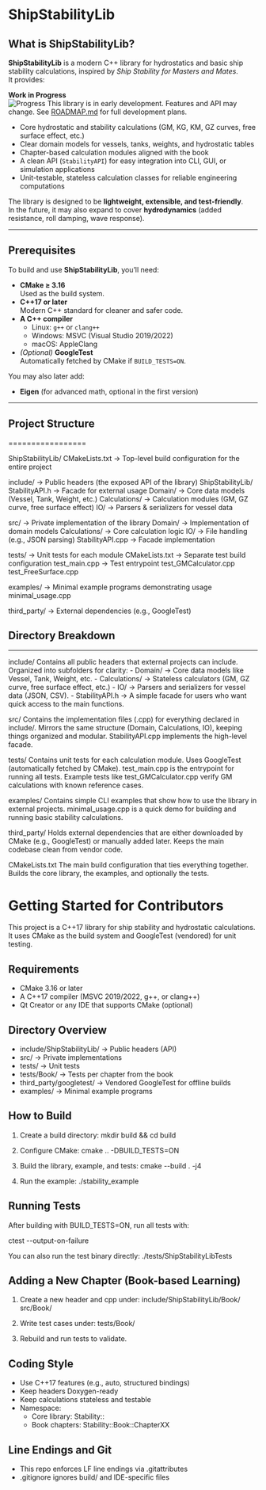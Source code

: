 # ShipStabilityLib

## What is ShipStabilityLib?

**ShipStabilityLib** is a modern C++ library for hydrostatics and basic ship stability calculations, inspired by *Ship Stability for Masters and Mates*.  
It provides:

**Work in Progress**  
![Progress](https://img.shields.io/badge/Progress-5%20-yellowgreen)
This library is in early development. Features and API may change.
See [ROADMAP.md](ROADMAP.md) for full development plans.

- Core hydrostatic and stability calculations (GM, KG, KM, GZ curves, free surface effect, etc.)
- Clear domain models for vessels, tanks, weights, and hydrostatic tables
- Chapter-based calculation modules aligned with the book
- A clean API (`StabilityAPI`) for easy integration into CLI, GUI, or simulation applications
- Unit-testable, stateless calculation classes for reliable engineering computations

The library is designed to be **lightweight, extensible, and test-friendly**.  
In the future, it may also expand to cover **hydrodynamics** (added resistance, roll damping, wave response).

---

## Prerequisites

To build and use **ShipStabilityLib**, you’ll need:

- **CMake ≥ 3.16**  
  Used as the build system.
- **C++17 or later**  
  Modern C++ standard for cleaner and safer code.
- **A C++ compiler**  
  - Linux: `g++` or `clang++`
  - Windows: MSVC (Visual Studio 2019/2022)
  - macOS: AppleClang
- *(Optional)* **GoogleTest**  
  Automatically fetched by CMake if `BUILD_TESTS=ON`.

You may also later add:
- **Eigen** (for advanced math, optional in the first version)

---

## Project Structure
=================

ShipStabilityLib/
  CMakeLists.txt         -> Top-level build configuration for the entire project

  include/               -> Public headers (the exposed API of the library)
    ShipStabilityLib/
      StabilityAPI.h     -> Facade for external usage
      Domain/            -> Core data models (Vessel, Tank, Weight, etc.)
      Calculations/      -> Calculation modules (GM, GZ curve, free surface effect)
      IO/                -> Parsers & serializers for vessel data

  src/                   -> Private implementation of the library
    Domain/              -> Implementation of domain models
    Calculations/        -> Core calculation logic
    IO/                  -> File handling (e.g., JSON parsing)
    StabilityAPI.cpp     -> Facade implementation

  tests/                 -> Unit tests for each module
    CMakeLists.txt       -> Separate test build configuration
    test_main.cpp        -> Test entrypoint
    test_GMCalculator.cpp
    test_FreeSurface.cpp

  examples/              -> Minimal example programs demonstrating usage
    minimal_usage.cpp

  third_party/           -> External dependencies (e.g., GoogleTest)


## Directory Breakdown
-------------------

include/
  Contains all public headers that external projects can include.
  Organized into subfolders for clarity:
    - Domain/ -> Core data models like Vessel, Tank, Weight, etc.
    - Calculations/ -> Stateless calculators (GM, GZ curve, free surface effect, etc.)
    - IO/ -> Parsers and serializers for vessel data (JSON, CSV).
    - StabilityAPI.h -> A simple facade for users who want quick access to the main functions.

src/
  Contains the implementation files (.cpp) for everything declared in include/.
  Mirrors the same structure (Domain, Calculations, IO), keeping things organized and modular.
  StabilityAPI.cpp implements the high-level facade.

tests/
  Contains unit tests for each calculation module.
  Uses GoogleTest (automatically fetched by CMake).
  test_main.cpp is the entrypoint for running all tests.
  Example tests like test_GMCalculator.cpp verify GM calculations with known reference cases.

examples/
  Contains simple CLI examples that show how to use the library in external projects.
  minimal_usage.cpp is a quick demo for building and running basic stability calculations.

third_party/
  Holds external dependencies that are either downloaded by CMake (e.g., GoogleTest) or manually added later.
  Keeps the main codebase clean from vendor code.

CMakeLists.txt
  The main build configuration that ties everything together.
  Builds the core library, the examples, and optionally the tests.

Getting Started for Contributors
================================

This project is a C++17 library for ship stability and hydrostatic calculations.
It uses CMake as the build system and GoogleTest (vendored) for unit testing.

Requirements
------------
- CMake 3.16 or later
- A C++17 compiler (MSVC 2019/2022, g++, or clang++)
- Qt Creator or any IDE that supports CMake (optional)

Directory Overview
------------------
- include/ShipStabilityLib/   -> Public headers (API)
- src/                       -> Private implementations
- tests/                     -> Unit tests
- tests/Book/                -> Tests per chapter from the book
- third_party/googletest/    -> Vendored GoogleTest for offline builds
- examples/                  -> Minimal example programs

How to Build
------------
1. Create a build directory:
   mkdir build && cd build

2. Configure CMake:
   cmake .. -DBUILD_TESTS=ON

3. Build the library, example, and tests:
   cmake --build . -j4

4. Run the example:
   ./stability_example

Running Tests
-------------
After building with BUILD_TESTS=ON, run all tests with:

   ctest --output-on-failure

You can also run the test binary directly:
   ./tests/ShipStabilityLibTests

Adding a New Chapter (Book-based Learning)
------------------------------------------
1. Create a new header and cpp under:
   include/ShipStabilityLib/Book/
   src/Book/

2. Write test cases under:
   tests/Book/

3. Rebuild and run tests to validate.

Coding Style
------------
- Use C++17 features (e.g., auto, structured bindings)
- Keep headers Doxygen-ready
- Keep calculations stateless and testable
- Namespace:
  - Core library: Stability::
  - Book chapters: Stability::Book::ChapterXX

Line Endings and Git
--------------------
- This repo enforces LF line endings via .gitattributes
- .gitignore ignores build/ and IDE-specific files

